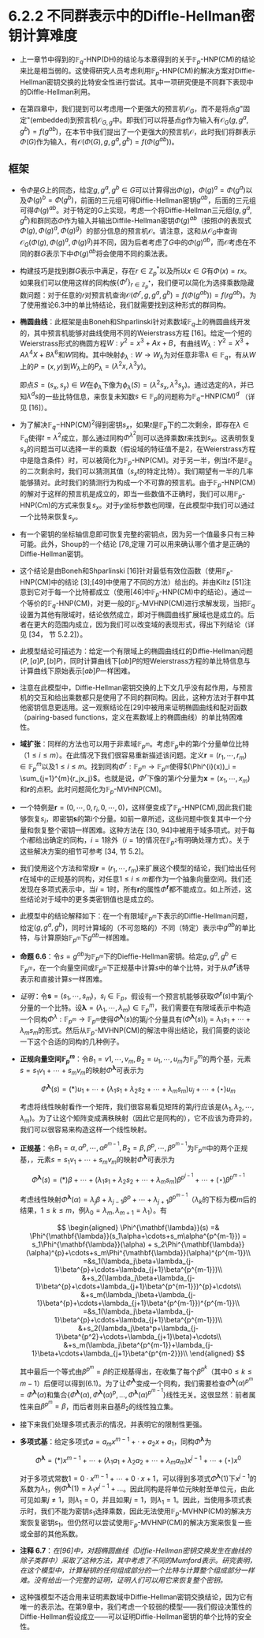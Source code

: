 # 6.2.2 不同群表示中的Diffle-Hellman密钥计算难度

* 上一章节中得到的$\mathbb{F}_q$-HNP(DH)的结论与本章得到的关于$\mathbb{F}_p$-HNP(CM)的结论来比是相当弱的。这使得研究人员考虑利用$\mathbb{F}_p$-HNP(CM)的解决方案对Diffie-Hellman密钥交换的比特安全性进行尝试。其中一项研究便是不同群下表现中的Diffle-Hellman利用。

* 在第四章中，我们提到可以考虑用一个更强大的预言机$\mathcal{O}_{G}$，而不是将点$g$"固定"(embedded)到预言机$\mathcal{O}_{G,g}$中。即我们可以将基点$g$作为输入有$\mathcal{O}_G(g,g^a, g^b)=f(g^{ab})$，在本节中我们提出了一个更强大的预言机$\mathcal{O}$，此时我们将群表示$\Phi(G)$作为输入，有$\mathcal{O}(\Phi(G), g, g^a, g^b) = f(\Phi(g^{ab}))$。

## 框架

* 令$\Phi$是$G$上的同态，给定$g,g^a,g^b\in G$可以计算得出$\Phi(g)$，$\Phi(g)^a=\Phi(g^a)$以及$\Phi(g)^b=\Phi(g^b)$，前面的三元组可得Diffie-Hellman密钥$g^{ab}$，后面的三元组可得$\Phi(g)^{ab}$。对于特定的$G$上实现，考虑一个将Diffie-Hellman三元组$(g, g^a, g^b)$和群同态$\Phi$作为输入并输出Diffile-Hellman密钥$\Phi(g)^{ab}$（按照$\Phi$的表现式$\Phi(g), \Phi(g)^a, \Phi(g)^g$）的部分信息的预言机$\mathcal{O}$。请注意，这和从$\mathcal{O}_G$中查询$\mathcal{O}_G(\Phi(g), \Phi(g)^a, \Phi(g)^g)$并不同，因为后者考虑了$G$中的$\Phi(g)^{ab}$，而$\mathcal{O}$考虑在不同的群$G$表示下中$\Phi(g)^{ab}$将会使用不同的乘法表。

* 构建技巧是找到群$G$表示中满足，存在$r\in \mathbb{Z}_p^{*}$以及所以$x\in G$有$\Phi(x) = rx$。如果我们可以使用这样的同构族$\{\Phi^r\}_{r\in \mathbb{Z}_p^*}$，我们便可以简化为选择乘数隐藏数问题：对于任意的$r$对预言机查询$\mathcal{O}(\Phi^r,g,g^a,g^b)=f(\Phi(g^{ab})) = f(rg^{ab})$。为了使用推论6.3中的单比特结论，我们就需要找到这种形式的群同构。

* **椭圆曲线**：此框架是由Boneh和Shparlinski针对素数域$\mathbb{F}_q$上的椭圆曲线开发的，其中预言机能够对曲线使用不同的Weierstrass方程 [16]。给定一个短的Weierstrass形式的椭圆方程$W: y^2=x^3+Ax+B$，有曲线$W_\lambda: Y^2 = X^3 + A\lambda^4 X + B\lambda^6$和$W$同构。其中映射$\phi_\lambda: W \rightarrow W_\lambda$为对任意非零$\lambda \in \mathbb{F}_q$，有从$W$上的$P=(x,y)$到$W_\lambda$上的$P_\lambda=(\lambda^2x,\lambda^3y)$。

    即点$S=(s_x, s_y)\in W$在$\phi_\lambda$下像为$\phi_\lambda(S) = (\lambda^2s_x,\lambda^3s_y)$。通过选定的$\lambda$，并已知$\lambda^ds$的一些比特信息，来恢复未知数$s\in\mathbb{F}_p$的问题称为$\mathbb{F}_q\mathrm{-HNP(CM)}^d$ （详见 [16]）。

* 为了解决$\mathbb{F}_q\mathrm{-HNP(CM)}^2$得到密钥$s_x$，如果$t$是$\mathbb{F}_p$下的二次剩余，即存在$\lambda \in \mathbb{F}_q$使得$t=\lambda^2$成立，那么通过同构$\Phi^{\lambda^2}$则可以选择乘数$t$来找到$s_x$。这表明恢复$s_x$的问题当可以选择一半的乘数（假设域的特征值不是2，在Weierstrass方程中是隐含条件）时，可以被简化为$\mathbb{F}_p$-HNP(CM)。对于另一半，例当$t$不是$\mathbb{F}_q$的二次剩余时，我们可以猜测其值（$s_xt$的特定比特）。我们期望有一半的几率能够猜对。此时我们的猜测行为构成一个不可靠的预言机。由于$\mathbb{F}_p$-HNP(CM)的解对于这样的预言机是成立的，即当一些数值不正确时，我们可以用$\mathbb{F}_p$-HNP(Cm)的方式来恢复$s_x$。对于$y$坐标参数也同理，在此模型中我们可以通过一个比特来恢复$s_y$。

* 有一个密钥的坐标轴信息即可恢复完整的密钥点，因为另一个值最多只有三种可能。此外，Shoup的一个结论 [78,定理 7]可以用来确认哪个值才是正确的Diffie-Hellman密钥。

* 这个结论是由Boneh和Shparlinski [16]针对最低有效位函数（使用$\mathbb{F}_p$-HNP(CM)中的结论 [3];[49]中使用了不同的方法）给出的。并由Kiltz [51]注意到它对于每一个比特都成立（使用[46]中$\mathbb{F}_p$-HNP(CM)中的结论）。通过一个等价的$\mathbb{F}_q$-HNP(CM)，对更一般的$\mathbb{F}_p$-MVHNP(CM)进行求解发现，当把$\mathbb{F}_q$设置为其他有限域时，结论依然成立，即对于椭圆曲线扩展域也是成立的。后者在更大的范围内成立，因为我们可以改变域的表现形式，得出下列结论（详见 [34， 节 5.2.2]）。

* 此模型结论可描述为：给定一个有限域上的椭圆曲线红的Diffie-Hellman问题$(P,[a]P, [b]P)$，同时计算曲线下$[ab]P$的短Weierstrass方程的单比特信息与计算曲线下原始表示$[ab]P$一样困难。

* 注意在此模型中，Diffie-Hellman密钥交换的上下文几乎没有起作用，与预言机的交互和给出乘数都只是使用了不同的群同构。因此，这种方法对于群中其他密钥信息更适用。这一观察结论在[29]中被用来证明椭圆曲线和配对函数（pairing-based functions，定义在素数域上的椭圆曲线）的单比特困难性。

* **域扩张**：同样的方法也可以用于非素域$\mathbb{F}_{p^m}$。考虑$\mathbb{F}_{p}$中的第$i$个分量单位比特（$1\le i \le m$）。在此情况下我们很容易重新描述该问题。定义$\mathbf{r} = (r_1,\cdots, r_m)\in \mathbb{F}_p^m$以及$1\le i \le m$。找到同构$\Phi^r: \mathbb{F}_{p^m} \rightarrow \mathbb{F}_{p^m}$使得$(\Phi^{i}(x))_i = \sum_{j=1}^{m}{r_jx_j}$。也就是说，$\Phi^r$下像的第$i$个分量为$\mathbf{x}=(x_1,\cdots,x_m)$和$\mathbf{r}$的点积。此时问题简化为$\mathbb{F}_p$-MVHNP(CM)。

* 一个特例是$\mathbf{r} = (0,\cdots,0,r_i,0,\cdots, 0)$，这样便变成了$\mathbb{F}_p$-HNP(CM),因此我们能够恢复$s_i$，即密钥$\mathbf{s}$的第i个分量。如前一章所述，这些问题中恢复其中一个分量和恢复整个密钥一样困难。这种方法在 [30, 94]中被用于域多项式。对于每个$i$都给出确定的同构，$i=1$除外（$i=1$的情况在$\mathbb{F}_{p^2}$有明确处理方式）。关于这些解决方案的细节可参考 [34, 节 5.2]。

* 我们使用这个方法和常规$\mathbf{r}=(r_1,\cdots,r_m)$来扩展这个模型的结论，我们给出任何$\mathbf{r}$在域中的正规基的同构，对任意$1\le i \le m$都作为一个抽象向量空间。我们还发现在多项式表示中，当$i=1$时，所有$\mathbf{r}$的属性$\Phi^\mathbf{r}$都不能成立。如上所述，这些结论对于域中的更多类密钥值也是成立的。

* 此模型中的结论解释如下：在一个有限域$\mathbb{F}_{p^m}$下表示的Diffie-Hellman问题，给定$(g,g^a,g^b)$，同时计算域的（不可忽略的）不同（特定）表示中$g^{ab}$的单比特，与计算原始$\mathbb{F}_{p^m}$下$g^{ab}$一样困难。

* **命题 6.6**：令$s=g^{ab}$为$\mathbb{F}_{p^m}$下的Dieffie-Hellman密钥。给定$g,g^a,g^b\in \mathbb{F}_{p^m}$，在一个向量空间或$\mathbb{F}_{p^m}$下正规基中计算$s$中的单个比特，对于从$\Phi^{\mathbf{r}}$诱导表示和直接计算$s$一样困难。

* *证明*：令$\mathbf{s} = (s_1,\cdots,s_m)$，$s_i\in\mathbb{F}_p$，假设有一个预言机能够获取$\Phi^{\mathbf{r}}(s)$中第$j$个分量的一个比特。设$\mathbf{\lambda} = (\lambda_1,\cdots,\lambda_m)\in\mathbb{F}_p^m$，我们需要在有限域表示中构造一个同构$\Phi^{\lambda}:\mathbb{F}_{p^m}\rightarrow\mathbb{F}_{p^m}$使得$\Phi^{\mathbf{\lambda}}(s)$的第$j$个分量具有$(\Phi^\mathbf{\lambda}(s))_j=\lambda_1s_1+\cdots+\lambda_ms_m$的形式。然后从$\mathbb{F}_p$-MVHNP(CM)的解法中得出结论，我们简要的谈论一下这个合适的同构的几种例子。

* **正规向量空间$\mathbb{F}_p^m$**：令$B_1={v1,\cdots,v_m},B_2={u_1,\cdots,u_m}$为$\mathbb{F}_p^m$的两个基，元素$s=s_1v_1+\cdots+s_mv_m$的映射$\Phi^{\mathbf{\lambda}}$可表示为

    $$\Phi^{\mathbf{\lambda}}(s) = (*)u_1+\cdots+(\lambda_1s_1+\lambda_2s_2+\cdots+\lambda_ms_m)u_j+\cdots+(\star)u_m$$

    考虑将线性映射看作一个矩阵，我们很容易看见矩阵的第$j$行应该是$(\lambda_1,\lambda_2,\cdots,\lambda_m)$。为了让这个矩阵变成满秩映射（因此它是同构的），它不应该为奇异的，我们可以很容易来构造这样一个线性映射。

* **正规基**：令$B_1={\alpha,\alpha^p,\cdots,\alpha^{p^{m-1}}},B_2={\beta,\beta^p,\cdots,\beta^{p^{m-1}}}$为$\mathbb{F}_{p^m}$中的两个正规基，，元素$s=s_1v_1+\cdots+s_mv_m$的映射$\Phi^{\mathbf{\lambda}}$可表示为

    $$\Phi^{\mathbf{\lambda}}(s) = (*)\beta+\cdots+(\lambda_1s_1+\lambda_2s_2+\cdots+\lambda_ms_m)\beta^{p^{j-1}}+\cdots+(\star)\beta^{p^{m-1}}\tag{6.1}$$

    考虑线性映射$\Phi^{\mathbf{\lambda}}(\alpha)=\lambda_j\beta+\lambda_{j-1}\beta^{p}+\cdots+\lambda_{j+1}\beta^{p^{m-1}}$（$\lambda_k$的下标为模$m$后的结果，$1\le k\le m$，例$\lambda_0 = \lambda_m,\lambda_{m+1}=\lambda_1$）。有

    $$
    \begin{aligned}
        \Phi^{\mathbf{\lambda}}(s) =& \Phi^{\mathbf{\lambda}}(s_1\alpha+\cdots+s_m\alpha^{p^{m-1}}) = s_1\Phi^{\mathbf{\lambda}}(\alpha) + s_2\Phi^{\mathbf{\lambda}}(\alpha)^{p}+\cdots+s_m\Phi^{\mathbf{\lambda}}(\alpha)^{p^{m-1}}\\
        =&s_1(\lambda_j\beta+\lambda_{j-1}\beta^{p}+\cdots+\lambda_{j+1}\beta^{p^{m-1}})\\
        &+s_2(\lambda_j\beta+\lambda_{j-1}\beta^{p}+\cdots+\lambda_{j+1}\beta^{p^{m-1}})^{p}+\cdots\\
        &+s_m(\lambda_j\beta+\lambda_{j-1}\beta^{p}+\cdots+\lambda_{j+1}\beta^{p^{m-1}})^{p^{m-1}}\\
        =&s_1(\lambda_j\beta+\lambda_{j-1}\beta^{p}+\cdots+\lambda_{j+1}\beta^{p^{m-1}})\\
        &+s_2(\lambda_j\beta^p+\lambda_{j-1}\beta^{p^2}+\cdots+\lambda_{j+1}\beta)+\cdots\\
        &+s_m(\lambda_j\beta^{p^{m-1}}+\lambda_{j-1}\beta+\cdots+\lambda_{j+1}\beta^{p^{m-2}})\\
    \end{aligned}
    $$

    其中最后一个等式由$\beta^{p^{m}}=\beta$的正规基得出，在收集了每个$\beta^{p^{k}}$（其中$0\le k\le m-1$）后便可以得到$(6.1)$。为了让$\Phi^{\mathbf{\lambda}}$变成一个同构，我们需要检查$\Phi^{\mathbf{\lambda}}(\alpha)^{p^m} = \Phi^{\mathbf{\lambda}}(\alpha)$和集合$\{\Phi^{\mathbf{\lambda}}(\alpha),\Phi^{\mathbf{\lambda}}(\alpha)^p,\dots,\Phi^{\mathbf{\lambda}}(\alpha)^{p^{m-1}}\}$线性无关。这很显然：前者属性来自$\beta^{p^{m}}=\beta$，而后者则来自基$B_2$的线性独立集。

* 接下来我们处理多项式表示的情况，并表明它的限制性更强。

* **多项式基**：给定多项式$a=a_mx^{m-1}+\cdot+a_2x+a_1$，同构$\Phi^{\mathbf{\lambda}}$为

    $$
    \Phi^{\mathbf{\lambda}} = (*)x^{m-1}+\cdots+(\lambda_1a_1+\lambda_2a_2+\cdots+\lambda_ma_m)x^{j-1}+\cdots+(\star)x^0
    $$

    对于多项式常数$1=0\cdot x^{m-1}+\cdots+0\cdot x+1$，可以得到多项式$\Phi^{\mathbf{\lambda}}(1)$下$x^{j-1}$的系数为$\lambda_1$，例$\Phi^{\mathbf{\lambda}}(1) = \lambda_1x^{j-1}+\dots$。因此同构是将单位元映射至单位元，由此可见如果$j\not = 1$，则$\lambda_1 = 0$，并且如果$j = 1$，则$\lambda_1 = 1$。因此，当使用多项式表示时，我们不能为密钥$s_1$选择乘数，因此无法使用$\mathbb{F}_p$-MVHNP(CM)的解决方案恢复密钥$s_1$。但仍然可以尝试使用$\mathbb{F}_p$-MVHNP(CM)的解决方案来恢复一些或全部的其他系数。

* **注释 6.7**：*在[96]中，对超椭圆曲线（Diffie-Hellman密钥交换发生在曲线的除子类群中）采取了这种方法，其中考虑了不同的Mumford表示。研究表明，在这个模型中，计算秘钥的任何组成部分的一个比特与计算整个组成部分一样难。没有给出一个完整的证明，证明人们可以用它来恢复整个密钥。*

* 这种强模型不适合用来证明素数域中Diffie-Hellman密钥交换结论，因为它有唯一的表示法。在第9章中，我们考虑一个较弱的模型——我们假设决策性的Diffie-Hellman假设成立——可以证明Diffie-Hellman密钥的单个比特的安全性。